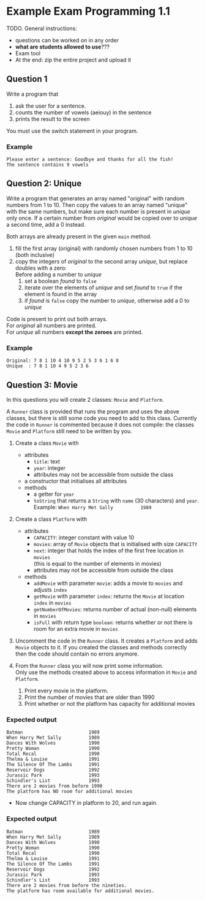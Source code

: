 # Example Exam Programming 1.1

TODO. General instructions:
- questions can be worked on in any order
- **what are students allowed to use**???
- Exam tool
- At the end: zip the entire project and upload it

## Question 1
Write a program that
1. ask the user for a sentence.
2. counts the number of vowels (aeiouy) in the sentence
3. prints the result to the screen

You must use the switch statement in your program.

### Example
```
Please enter a sentence: Goodbye and thanks for all the fish!
The sentence contains 9 vowels
```

## Question 2: Unique

Write a program that generates an array named "original" with random numbers from 1 to 10.
Then copy the values to an array named "unique" with the same numbers, but make sure each number is present in _unique_ only once. 
If a certain number from _original_ would be copied over to _unique_ a second time, add a 0 instead.

Both arrays are already present in the given `main` method.

1. fill the first array (original) with randomly chosen numbers from 1 to 10 (both inclusive)
2. copy the integers of _original_ to the second array _unique_, but replace doubles with a zero:  
   Before adding a number to _unique_
   1. set a boolean _found_ to `false`
   2. iterate over the elements of _unique_ and set _found_ to `true` if the element is found in the array
   3. if _found_ is `false` copy the number to _unique_, otherwise add a 0 to _unique_

Code is present to print out both arrays.  
For _original_ all numbers are printed.  
For _unique_ all numbers **except the zeroes** are printed.

### Example
```
Original: 7 8 1 10 4 10 9 5 2 5 3 6 1 6 8 
Unique  : 7 8 1 10 4 9 5 2 3 6 
```

## Question 3: Movie

In this questions you will create 2 classes: `Movie` and `Platform`.

A `Runner` class is provided that runs the program and uses the above classes,
but there is still some code you need to add to this class.
Currently the code in `Runner` is commented  because it does not compile:
the classes `Movie` and `Platform` still need to be written by you.

1. Create a class `Movie` with 
    - attributes
      - `title`: text
      - `year`: integer
      - attributes may not be accessible from outside the class
    - a constructor that initialises all attributes
    - methods
      - a getter for `year`
      - `toString` that returns a `String` with `name` (30 characters) and `year`.  
      Example: `When Harry Met Sally          1989`

2. Create a class `Platform` with 
    - attributes
      - `CAPACITY`: integer constant with value 10
      - `movies`:  array of `Movie` objects that is initialised with size `CAPACITY`
      - `next`: integer that holds the index of the first free location in `movies`  
        (this is equal to the number of elements in movies)
      - attributes may not be accessible from outside the class
    - methods
        - `addMovie` with parameter `movie`: adds a movie to `movies` and adjusts `index`
        - `getMovie` with parameter `index`: returns the `Movie` at location `index` in `movies` 
        - `getNumberOfMovies`: returns number of actual (non-null) elements in `movies`
        - `isFull` with return type `boolean`: returns whether or not there is room for an extra movie in `movies`

3. Uncomment the code in the `Runner` class. It creates a `Platform` and adds `Movie` objects to it. 
If you created the classes and methods correctly then the code should contain no errors anymore.

4. From the `Runner` class you will now print some information.  
Only use the methods created above to access information in `Movie` and `Platform`.  
    1. Print every movie in the platform. 
    2. Print the number of movies that are older than 1990
    3. Print whether or not the platform has capacity for additional movies 

### Expected output

```
Batman                        1989
When Harry Met Sally          1989
Dances With Wolves            1990
Pretty Woman                  1990
Total Recal                   1990
Thelma & Louise               1991
The Silence Of The Lambs      1991
Reservoir Dogs                1992
Jurassic Park                 1993
Schindler's List              1993
There are 2 movies from before 1990
The platform has NO room for additional movies
```

* Now change CAPACITY in platform to 20, and run again.

### Expected output

```
Batman                        1989
When Harry Met Sally          1989
Dances With Wolves            1990
Pretty Woman                  1990
Total Recal                   1990
Thelma & Louise               1991
The Silence Of The Lambs      1991
Reservoir Dogs                1992
Jurassic Park                 1993
Schindler's List              1993
There are 2 movies from before the nineties.
The platform has room available for additional movies.
```
